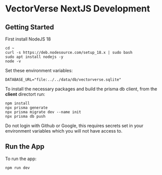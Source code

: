 # VectorVerse NextJS Development

## Getting Started
First install NodeJS 18
```shell
cd ~
curl -s https://deb.nodesource.com/setup_18.x | sudo bash
sudo apt install nodejs -y
node -v
```

Set these environment variables:
```console
DATABASE_URL="file:../../data/db/vectorverse.sqlite"
```

To install the necessary packages and build the prisma db client, from the **client** directort run:
```shell
npm install
npx prisma generate
npx prisma migrate dev --name init
npx prisma db push
```



Do not login with Github or Google, this requires secrets set in your environment variables which you will not have access to.

## Run the App
To run the app:
```shell
npm run dev
```
